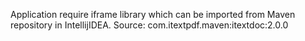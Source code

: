 Application require iframe library which can be imported from Maven repository in IntellijIDEA. Source: com.itextpdf.maven:itextdoc:2.0.0
